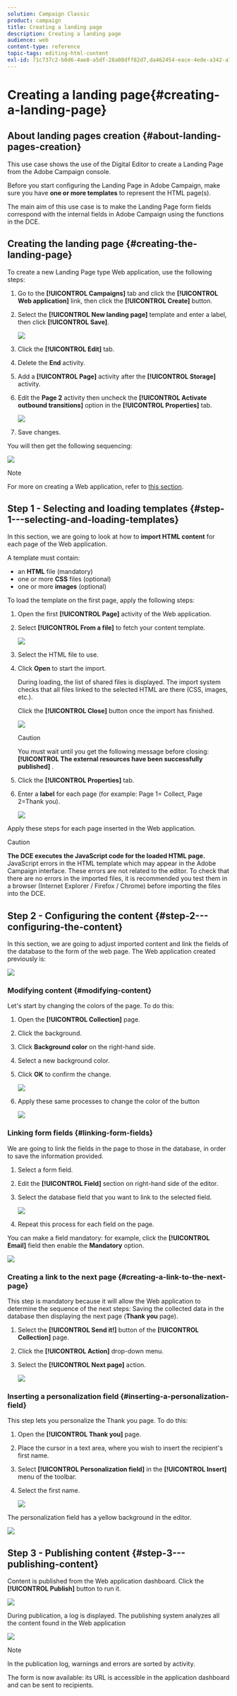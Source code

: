 ```yaml
---
solution: Campaign Classic
product: campaign
title: Creating a landing page
description: Creating a landing page
audience: web
content-type: reference
topic-tags: editing-html-content
exl-id: 71c737c2-b0d6-4ae8-a5df-28a08dff82d7,da462454-eace-4ede-a342-a7f245f72a1f
---
```

# Creating a landing page{#creating-a-landing-page}

## About landing pages creation {#about-landing-pages-creation}

This use case shows the use of the Digital Editor to create a Landing Page from the Adobe Campaign console.

Before you start configuring the Landing Page in Adobe Campaign, make sure you have **one or more templates** to represent the HTML page(s).

The main aim of this use case is to make the Landing Page form fields correspond with the internal fields in Adobe Campaign using the functions in the DCE.

## Creating the landing page {#creating-the-landing-page}

To create a new Landing Page type Web application, use the following steps:

1. Go to the **[!UICONTROL Campaigns]** tab and click the **[!UICONTROL Web application]** link, then click the **[!UICONTROL Create]** button.
1. Select the **[!UICONTROL New landing page]** template and enter a label, then click **[!UICONTROL Save]**.

   ![](assets/dce_uc1_newlandingpage.png)

1. Click the **[!UICONTROL Edit]** tab.
1. Delete the **End** activity.
1. Add a **[!UICONTROL Page]** activity after the **[!UICONTROL Storage]** activity.
1. Edit the **Page 2** activity then uncheck the **[!UICONTROL Activate outbound transitions]** option in the **[!UICONTROL Properties]** tab.

   ![](assets/dce_uc1_transition.png)

1. Save changes.

You will then get the following sequencing:

![](assets/dce_uc1_edition_activity.png)

>[!NOTE]
>
>For more on creating a Web application, refer to [this section](../../web/using/creating-a-new-web-application.md).

## Step 1 - Selecting and loading templates {#step-1---selecting-and-loading-templates}

In this section, we are going to look at how to **import HTML content** for each page of the Web application.

A template must contain:

* an **HTML** file (mandatory)
* one or more **CSS** files (optional)
* one or more **images** (optional)

To load the template on the first page, apply the following steps:

1. Open the first **[!UICONTROL Page]** activity of the Web application.
1. Select **[!UICONTROL From a file]** to fetch your content template.

   ![](assets/dce_uc1_selectmodel.png)

1. Select the HTML file to use.
1. Click **Open** to start the import.

   During loading, the list of shared files is displayed. The import system checks that all files linked to the selected HTML are there (CSS, images, etc.).

   Click the **[!UICONTROL Close]** button once the import has finished.

   ![](assets/dce_uc1_import.png)

   >[!CAUTION]
   >
   >You must wait until you get the following message before closing: **[!UICONTROL The external resources have been successfully published]** .

1. Click the **[!UICONTROL Properties]** tab.
1. Enter a **label** for each page (for example: Page 1= Collect, Page 2=Thank you).

   ![](assets/dce_uc1_pagelabel.png)

Apply these steps for each page inserted in the Web application.

>[!CAUTION]
>
>**The DCE executes the JavaScript code for the loaded HTML page.** JavaScript errors in the HTML template which may appear in the Adobe Campaign interface. These errors are not related to the editor. To check that there are no errors in the imported files, it is recommended you test them in a browser (Internet Explorer / Firefox / Chrome) before importing the files into the DCE.

## Step 2 - Configuring the content {#step-2---configuring-the-content}

In this section, we are going to adjust imported content and link the fields of the database to the form of the web page. The Web application created previously is: 

![](assets/dce_uc1_lp_enchainement.png)

### Modifying content {#modifying-content}

Let's start by changing the colors of the page. To do this:

1. Open the **[!UICONTROL Collection]** page.
1. Click the background.
1. Click **Background color** on the right-hand side.
1. Select a new background color.
1. Click **OK** to confirm the change.

   ![](assets/dce_uc1_changecolor.png)

1. Apply these same processes to change the color of the button

   ![](assets/dce_uc1_finalcolor.png)

### Linking form fields {#linking-form-fields}

We are going to link the fields in the page to those in the database, in order to save the information provided.

1. Select a form field.
1. Edit the **[!UICONTROL Field]** section on right-hand side of the editor.
1. Select the database field that you want to link to the selected field.

   ![](assets/dce_uc1_mapping.png)

1. Repeat this process for each field on the page.

You can make a field mandatory: for example, click the **[!UICONTROL Email]** field then enable the **Mandatory** option.

![](assets/dce_uc1_fieldmandatory.png)

### Creating a link to the next page {#creating-a-link-to-the-next-page}

This step is mandatory because it will allow the Web application to determine the sequence of the next steps: Saving the collected data in the database then displaying the next page (**Thank you** page).

1. Select the **[!UICONTROL Send it!]** button of the **[!UICONTROL Collection]** page.
1. Click the **[!UICONTROL Action]** drop-down menu.
1. Select the **[!UICONTROL Next page]** action.

   ![](assets/dce_uc1_actionbouton.png)

### Inserting a personalization field {#inserting-a-personalization-field}

This step lets you personalize the Thank you page. To do this:

1. Open the **[!UICONTROL Thank you]** page.
1. Place the cursor in a text area, where you wish to insert the recipient's first name.
1. Select **[!UICONTROL Personalization field]** in the **[!UICONTROL Insert]** menu of the toolbar. 
1. Select the first name.

   ![](assets/dce_uc1_persochamp.png)

The personalization field has a yellow background in the editor.

![](assets/dce_uc1_edit_champperso.png)

## Step 3 - Publishing content {#step-3---publishing-content}

Content is published from the Web application dashboard. Click the **[!UICONTROL Publish]** button to run it.

![](assets/dce_uc1_pub_dashboard.png)

During publication, a log is displayed. The publishing system analyzes all the content found in the Web application 

![](assets/dce_uc1_pub_dashboard_journal.png)

>[!NOTE]
>
>In the publication log, warnings and errors are sorted by activity.

The form is now available: its URL is accessible in the application dashboard and can be sent to recipients.
